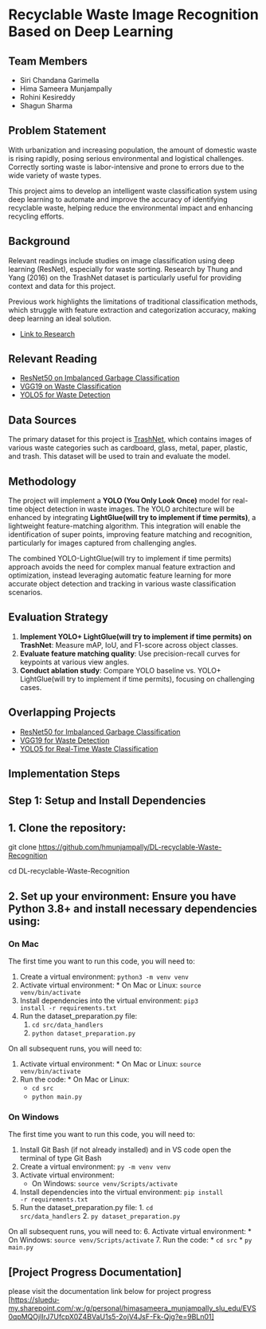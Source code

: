 # Recyclable Waste Image Recognition Based on Deep Learning

## Team Members
- Siri Chandana Garimella
- Hima Sameera Munjampally
- Rohini Kesireddy
- Shagun Sharma

## Problem Statement
With urbanization and increasing population, the amount of domestic waste is rising rapidly, posing serious environmental and logistical challenges. Correctly sorting waste is labor-intensive and prone to errors due to the wide variety of waste types. 

This project aims to develop an intelligent waste classification system using deep learning to automate and improve the accuracy of identifying recyclable waste, helping reduce the environmental impact and enhancing recycling efforts.

## Background
Relevant readings include studies on image classification using deep learning (ResNet), especially for waste sorting. Research by Thung and Yang (2016) on the TrashNet dataset is particularly useful for providing context and data for this project. 

Previous work highlights the limitations of traditional classification methods, which struggle with feature extraction and categorization accuracy, making deep learning an ideal solution.

- [Link to Research](https://www.sciencedirect.com/science/article/abs/pii/S0921344921002457)

## Relevant Reading
- [ResNet50 on Imbalanced Garbage Classification](https://www.kaggle.com/code/farzadnekouei/imbalanced-garbage-classification-resnet50)
- [VGG19 on Waste Classification](https://ieeexplore.ieee.org/document/9499291/references#references)
- [YOLO5 for Waste Detection](https://www.sciencedirect.com/science/article/abs/pii/S095965262301716X)

## Data Sources
The primary dataset for this project is [TrashNet](https://www.kaggle.com/datasets/feyzazkefe/trashnet), which contains images of various waste categories such as cardboard, glass, metal, paper, plastic, and trash. This dataset will be used to train and evaluate the model.

## Methodology
The project will implement a **YOLO (You Only Look Once)** model for real-time object detection in waste images. The YOLO architecture will be enhanced by integrating **LightGlue(will try to implement if time permits)**, a lightweight feature-matching algorithm. This integration will enable the identification of super points, improving feature matching and recognition, particularly for images captured from challenging angles.

The combined YOLO-LightGlue(will try to implement if time permits) approach avoids the need for complex manual feature extraction and optimization, instead leveraging automatic feature learning for more accurate object detection and tracking in various waste classification scenarios.

## Evaluation Strategy
1. **Implement YOLO+ LightGlue(will try to implement if time permits) on TrashNet**: Measure mAP, IoU, and F1-score across object classes.
2. **Evaluate feature matching quality**: Use precision-recall curves for keypoints at various view angles.
3. **Conduct ablation study**: Compare YOLO baseline vs. YOLO+ LightGlue(will try to implement if time permits), focusing on challenging cases.

## Overlapping Projects
- [ResNet50 for Imbalanced Garbage Classification](https://www.kaggle.com/code/farzadnekouei/imbalanced-garbage-classification-resnet50)
- [VGG19 for Waste Detection](https://ieeexplore.ieee.org/document/9499291/references#references)
- [YOLO5 for Real-Time Waste Classification](https://www.sciencedirect.com/science/article/abs/pii/S095965262301716X)
  
## Implementation Steps
## Step 1: Setup and Install Dependencies
## 1. Clone the repository:
  
  git clone https://github.com/hmunjampally/DL-recyclable-Waste-Recognition
  
  cd DL-recyclable-Waste-Recognition

## 2. Set up your environment: Ensure you have Python 3.8+ and install necessary dependencies using:

  ### On Mac
  The first time you want to run this code, you will need to:
  1. Create a virtual environment: <code>python3 -m venv venv</code>
  2. Activate virtual environment: 
    * On Mac or Linux: <code>source venv/bin/activate</code>
  3. Install dependencies into the virtual environment: <code>pip3 install -r requirements.txt</code>
  4. Run the dataset_preparation.py file:
     1. <code>cd src/data_handlers</code>
     2. <code>python dataset_preparation.py</code>

  On all subsequent runs, you will need to:
  1. Activate virtual environment: 
    * On Mac or Linux: <code>source venv/bin/activate</code>
  2. Run the code:
    * On Mac or Linux: 
      * <code>cd src</code>
      * <code>python main.py</code>

  ### On Windows
  The first time you want to run this code, you will need to:
  1. Install Git Bash (if not already installed) and in VS code open the terminal of type Git Bash
  2. Create a virtual environment: <code>py -m venv venv</code>
  3. Activate virtual environment: 
      * On Windows: <code>source venv/Scripts/activate</code>
  4. Install dependencies into the virtual environment: <code>pip install -r requirements.txt</code>
  5.  Run the dataset_preparation.py file:
     1.  <code>cd src/data_handlers</code>
     2.  <code>py dataset_preparation.py</code>

  On all subsequent runs, you will need to:
  6. Activate virtual environment: 
    * On Windows: <code>source venv/Scripts/activate</code>
  7. Run the code:
      * <code>cd src</code>
      * <code>py main.py</code>

## [Project Progress Documentation]

please visit the documentation link below for project progress
[https://sluedu-my.sharepoint.com/:w:/g/personal/himasameera_munjampally_slu_edu/EVS0qpMQOjlIrJ7UfcpX0Z4BVaU1s5-2ojV4JsF-Fk-Qjg?e=9BLn01]
